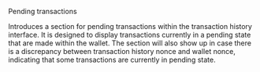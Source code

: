 Pending transactions

Introduces a section for pending transactions within the transaction history
interface. It is designed to display transactions currently in a pending
state that are made within the wallet. The section will also show up in case
there is a discrepancy between transaction history nonce and wallet nonce,
indicating that some transactions are currently in pending state.
